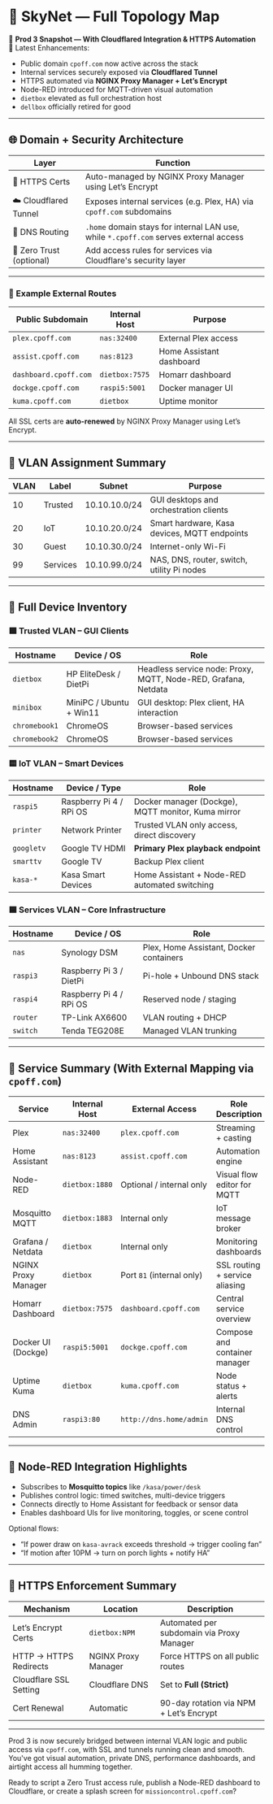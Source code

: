 # 🧠 SkyNet — Full Topology Map  
📌 **Prod 3 Snapshot — With Cloudflared Integration & HTTPS Automation**  
🎯 Latest Enhancements:
- Public domain `cpoff.com` now active across the stack  
- Internal services securely exposed via **Cloudflared Tunnel**  
- HTTPS automated via **NGINX Proxy Manager + Let’s Encrypt**  
- Node-RED introduced for MQTT-driven visual automation  
- `dietbox` elevated as full orchestration host  
- `dellbox` officially retired for good

---

## 🌐 Domain + Security Architecture

| Layer                 | Function                                            |
|-----------------------|-----------------------------------------------------|
| 🔐 HTTPS Certs        | Auto-managed by NGINX Proxy Manager using Let’s Encrypt  
| ☁️ Cloudflared Tunnel | Exposes internal services (e.g. Plex, HA) via `cpoff.com` subdomains  
| 🧠 DNS Routing        | `.home` domain stays for internal LAN use, while `*.cpoff.com` serves external access  
| 🚫 Zero Trust (optional) | Add access rules for services via Cloudflare's security layer  

---

### 🔁 Example External Routes

| Public Subdomain       | Internal Host         | Purpose                      |
|------------------------|------------------------|------------------------------|
| `plex.cpoff.com`       | `nas:32400`            | External Plex access         |
| `assist.cpoff.com`     | `nas:8123`             | Home Assistant dashboard     |
| `dashboard.cpoff.com`  | `dietbox:7575`         | Homarr dashboard             |
| `dockge.cpoff.com`     | `raspi5:5001`          | Docker manager UI            |
| `kuma.cpoff.com`       | `dietbox`              | Uptime monitor               |

All SSL certs are **auto-renewed** by NGINX Proxy Manager using Let’s Encrypt.

---

## 🔐 VLAN Assignment Summary

| VLAN | Label       | Subnet           | Purpose                                            |
|------|-------------|------------------|----------------------------------------------------|
| 10   | Trusted     | 10.10.10.0/24    | GUI desktops and orchestration clients             |
| 20   | IoT         | 10.10.20.0/24    | Smart hardware, Kasa devices, MQTT endpoints       |
| 30   | Guest       | 10.10.30.0/24    | Internet-only Wi-Fi                                |
| 99   | Services    | 10.10.99.0/24    | NAS, DNS, router, switch, utility Pi nodes         |

---

## 🧮 Full Device Inventory

### 🟩 Trusted VLAN – GUI Clients

| Hostname       | Device / OS              | Role                                                 |
|----------------|---------------------------|------------------------------------------------------|
| `dietbox`      | HP EliteDesk / DietPi     | Headless service node: Proxy, MQTT, Node-RED, Grafana, Netdata  
| `minibox`      | MiniPC / Ubuntu + Win11   | GUI desktop: Plex client, HA interaction            |
| `chromebook1`  | ChromeOS                  | Browser-based services                              |
| `chromebook2`  | ChromeOS                  | Browser-based services                              |

### 🟨 IoT VLAN – Smart Devices

| Hostname       | Device / Type             | Role                                                 |
|----------------|---------------------------|------------------------------------------------------|
| `raspi5`       | Raspberry Pi 4 / RPi OS   | Docker manager (Dockge), MQTT monitor, Kuma mirror  |
| `printer`      | Network Printer           | Trusted VLAN only access, direct discovery          |
| `googletv`     | Google TV HDMI            | **Primary Plex playback endpoint**                  |
| `smarttv`      | Google TV                 | Backup Plex client                                  |
| `kasa-*`       | Kasa Smart Devices        | Home Assistant + Node-RED automated switching       |

### 🟦 Services VLAN – Core Infrastructure

| Hostname       | Device / OS              | Role                                                 |
|----------------|---------------------------|------------------------------------------------------|
| `nas`          | Synology DSM              | Plex, Home Assistant, Docker containers              |
| `raspi3`       | Raspberry Pi 3 / DietPi   | Pi-hole + Unbound DNS stack                         |
| `raspi4`       | Raspberry Pi 4 / RPi OS   | Reserved node / staging                             |
| `router`       | TP-Link AX6600            | VLAN routing + DHCP                                 |
| `switch`       | Tenda TEG208E             | Managed VLAN trunking                               |

---

## 🧩 Service Summary (With External Mapping via `cpoff.com`)

| Service             | Internal Host  | External Access           | Role Description                      |
|---------------------|----------------|----------------------------|----------------------------------------|
| Plex                | `nas:32400`    | `plex.cpoff.com`          | Streaming + casting                    |
| Home Assistant      | `nas:8123`     | `assist.cpoff.com`        | Automation engine                      |
| Node-RED            | `dietbox:1880` | Optional / internal only  | Visual flow editor for MQTT            |
| Mosquitto MQTT      | `dietbox:1883` | Internal only             | IoT message broker                     |
| Grafana / Netdata   | `dietbox`      | Internal only             | Monitoring dashboards                  |
| NGINX Proxy Manager | `dietbox`      | Port `81` (internal only) | SSL routing + service aliasing         |
| Homarr Dashboard    | `dietbox:7575` | `dashboard.cpoff.com`     | Central service overview               |
| Docker UI (Dockge)  | `raspi5:5001`  | `dockge.cpoff.com`        | Compose and container manager          |
| Uptime Kuma         | `dietbox`      | `kuma.cpoff.com`          | Node status + alerts                   |
| DNS Admin           | `raspi3:80`    | `http://dns.home/admin`   | Internal DNS control                   |

---

## 🧠 Node-RED Integration Highlights

- Subscribes to **Mosquitto topics** like `/kasa/power/desk`  
- Publishes control logic: timed switches, multi-device triggers  
- Connects directly to Home Assistant for feedback or sensor data  
- Enables dashboard UIs for live monitoring, toggles, or scene control

Optional flows:  
- “If power draw on `kasa-avrack` exceeds threshold → trigger cooling fan”  
- “If motion after 10PM → turn on porch lights + notify HA”  

---

## 📌 HTTPS Enforcement Summary

| Mechanism              | Location            | Description                                  |
|------------------------|---------------------|----------------------------------------------|
| Let’s Encrypt Certs    | `dietbox:NPM`       | Automated per subdomain via Proxy Manager    |
| HTTP → HTTPS Redirects | NGINX Proxy Manager | Force HTTPS on all public routes             |
| Cloudflare SSL Setting | Cloudflare DNS      | Set to **Full (Strict)**                     |
| Cert Renewal           | Automatic           | 90-day rotation via NPM + Let’s Encrypt      |

---

Prod 3 is now securely bridged between internal VLAN logic and public access via `cpoff.com`, with SSL and tunnels running clean and smooth. You've got visual automation, private DNS, performance dashboards, and airtight access all humming together.

Ready to script a Zero Trust access rule, publish a Node-RED dashboard to Cloudflare, or create a splash screen for `missioncontrol.cpoff.com`?
